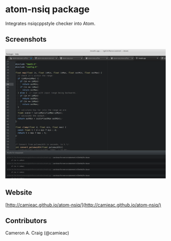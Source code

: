 # atom-nsiq package

Integrates nsiqcppstyle checker into Atom.

## Screenshots

![Example C file with style check](https://github.com/camieac/atom-nsiq/raw/gh-pages/img/atom-nsiq-screenshot.png)

## Website
[http://camieac.github.io/atom-nsiq/](http://camieac.github.io/atom-nsiq/)

## Contributors
Cameron A. Craig (@camieac)
